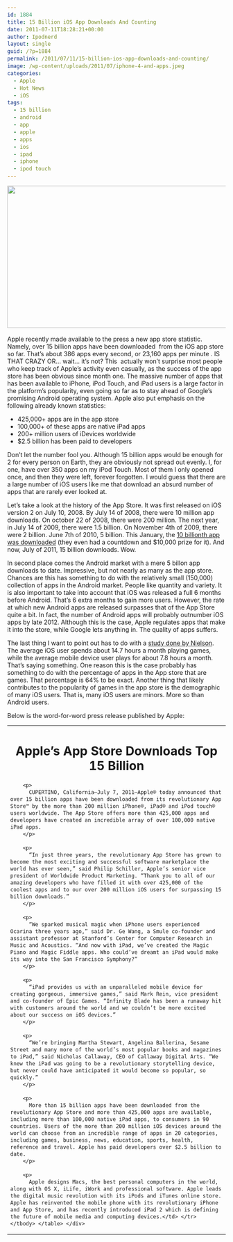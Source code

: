 ```yaml
---
id: 1884
title: 15 Billion iOS App Downloads And Counting
date: 2011-07-11T18:28:21+00:00
author: Ipodnerd
layout: single
guid: /?p=1884
permalink: /2011/07/11/15-billion-ios-app-downloads-and-counting/
image: /wp-content/uploads/2011/07/iphone-4-and-apps.jpeg
categories:
  - Apple
  - Hot News
  - iOS
tags:
  - 15 billion
  - android
  - app
  - apple
  - apps
  - ios
  - ipad
  - iphone
  - ipod touch
---
```

[<img class="aligncenter size-full wp-image-1887" title="iphone 4 and apps" src="/wp-content/uploads/2011/07/iphone-4-and-apps.jpeg" alt="" width="593" height="327" srcset="/wp-content/uploads/2011/07/iphone-4-and-apps.jpeg 593w, /wp-content/uploads/2011/07/iphone-4-and-apps-300x165.jpeg 300w, /wp-content/uploads/2011/07/iphone-4-and-apps-180x99.jpeg 180w, /wp-content/uploads/2011/07/iphone-4-and-apps-360x198.jpeg 360w" sizes="(max-width: 593px) 100vw, 593px" />](/wp-content/uploads/2011/07/iphone-4-and-apps.jpeg)

Apple recently made available to the press a new app store statistic. Namely, over 15 billion apps have been downloaded  from the iOS app store so far. That&#8217;s about 386 apps every second, or 23,160 apps per minute . IS THAT CRAZY OR&#8230; wait&#8230; it&#8217;s not? This  actually won&#8217;t surprise most people who keep track of Apple&#8217;s activity even casually, as the success of the app store has been obvious since month one. The massive number of apps that has been available to iPhone, iPod Touch, and iPad users is a large factor in the platform&#8217;s popularity, even going so far as to stay ahead of Google&#8217;s promising Android operating system. Apple also put emphasis on the following already known statistics:

  * 425,000+ apps are in the app store
  * 100,000+ of these apps are native iPad apps
  * 200+ million users of iDevices worldwide
  * $2.5 billion has been paid to developers

Don&#8217;t let the number fool you. Although 15 billion apps would be enough for 2 for every person on Earth, they are obviously not spread out evenly. I, for one, have over 350 apps on my iPod Touch. Most of them I only opened once, and then they were left, forever forgotten. I would guess that there are a large number of iOS users like me that download an absurd number of apps that are rarely ever looked at.

Let&#8217;s take a look at the history of the App Store. It was first released on iOS version 2 on July 10, 2008. By July 14 of 2008, there were 10 million app downloads. On october 22 of 2008, there were 200 million. The next year, in July 14 of 2009, there were 1.5 billion. On November 4th of 2009, there were 2 billion. June 7th of 2010, 5 billion. This January, the <a title="http://www.apple.com/itunes/10-billion-app-countdown/" href="http://www.apple.com/itunes/10-billion-app-countdown/" target="_blank">10 billionth app was downloaded</a> (they even had a countdown and $10,000 prize for it). And now, July of 2011, 15 billion downloads. Wow.

In second place comes the Android market with a mere 5 billon app downloads to date. Impressive, but not nearly as many as the app store. Chances are this has something to do with the relatively small (150,000) collection of apps in the Android market. People like quantity and variety. It is also important to take into account that iOS was released a full 6 months before Android. That&#8217;s 6 extra months to gain more users. However, the rate at which new Android apps are released surpasses that of the App Store quite a bit. In fact, the number of Android apps will probably outnumber iOS apps by late 2012. Although this is the case, Apple regulates apps that make it into the store, while Google lets anything in. The quality of apps suffers.

The last thing I want to point out has to do with a <a title="http://blog.nielsen.com/nielsenwire/?p=28273" href="http://blog.nielsen.com/nielsenwire/?p=28273" target="_blank">study done by Nielson</a>. The average iOS user spends about 14.7 hours a month playing games, while the average mobile device user plays for about 7.8 hours a month. That&#8217;s saying something. One reason this is the case probably has something to do with the percentage of apps in the App store that are games. That percentage is 64% to be exact. Another thing that likely contributes to the popularity of games in the app store is the demographic of many iOS users. That is, many iOS users are minors. More so than Android users.

Below is the word-for-word press release published by Apple:

<div>
  <table border="0" align="center">
    <tr>
      <td>
        <h1 style="text-align: center;">
          Apple’s App Store Downloads Top 15 Billion
        </h1>
        
        <p>
          CUPERTINO, California—July 7, 2011—Apple® today announced that over 15 billion apps have been downloaded from its revolutionary App Store™ by the more than 200 million iPhone®, iPad® and iPod touch® users worldwide. The App Store offers more than 425,000 apps and developers have created an incredible array of over 100,000 native iPad apps.
        </p>
        
        <p>
          “In just three years, the revolutionary App Store has grown to become the most exciting and successful software marketplace the world has ever seen,” said Philip Schiller, Apple’s senior vice president of Worldwide Product Marketing. “Thank you to all of our amazing developers who have filled it with over 425,000 of the coolest apps and to our over 200 million iOS users for surpassing 15 billion downloads.”
        </p>
        
        <p>
          “We sparked musical magic when iPhone users experienced Ocarina three years ago,” said Dr. Ge Wang, a Smule co-founder and assistant professor at Stanford’s Center for Computer Research in Music and Acoustics. “And now with iPad, we’ve created the Magic Piano and Magic Fiddle apps. Who could’ve dreamt an iPad would make its way into the San Francisco Symphony?”
        </p>
        
        <p>
          “iPad provides us with an unparalleled mobile device for creating gorgeous, immersive games,” said Mark Rein, vice president and co-founder of Epic Games. “Infinity Blade has been a runaway hit with customers around the world and we couldn’t be more excited about our success on iOS devices.”
        </p>
        
        <p>
          “We’re bringing Martha Stewart, Angelina Ballerina, Sesame Street and many more of the world’s most popular books and magazines to iPad,” said Nicholas Callaway, CEO of Callaway Digital Arts. “We knew the iPad was going to be a revolutionary storytelling device, but never could have anticipated it would become so popular, so quickly.”
        </p>
        
        <p>
          More than 15 billion apps have been downloaded from the revolutionary App Store and more than 425,000 apps are available, including more than 100,000 native iPad apps, to consumers in 90 countries. Users of the more than 200 million iOS devices around the world can choose from an incredible range of apps in 20 categories, including games, business, news, education, sports, health, reference and travel. Apple has paid developers over $2.5 billion to date.
        </p>
        
        <p>
          Apple designs Macs, the best personal computers in the world, along with OS X, iLife, iWork and professional software. Apple leads the digital music revolution with its iPods and iTunes online store. Apple has reinvented the mobile phone with its revolutionary iPhone and App Store, and has recently introduced iPad 2 which is defining the future of mobile media and computing devices.</td> </tr> </tbody> </table> </div>
